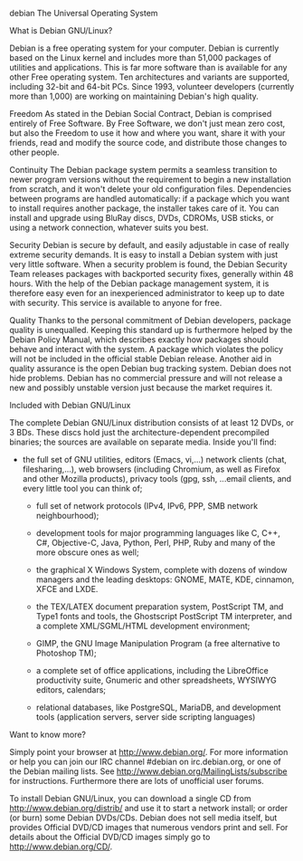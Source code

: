 debian
The Universal Operating System

What is Debian GNU/Linux?

Debian is a free operating system for your computer. Debian is currently based on the Linux kernel and includes more than 51,000 packages of utilities and applications. This is far more software than is available for any other Free operating system. Ten architectures and variants are supported, including 32-bit and 64-bit PCs. Since 1993, volunteer developers (currently more than 1,000) are working on maintaining Debian's high quality.

Freedom As stated in the Debian Social Contract, Debian is comprised entirely of Free Software. By Free Software, we don't just mean zero cost, but also the Freedom to use it how and where you want, share it with your friends, read and modify the source code, and distribute those changes to other people.

Continuity The Debian package system permits a seamless transition to newer program versions without the requirement to begin a new installation from scratch, and it won't delete your old configuration files. Dependencies between programs are handled automatically: if a package which you want to install requires another package, the installer takes care of it. You can install and upgrade using BluRay discs, DVDs, CDROMs, USB sticks, or using a network connection, whatever suits you best.

Security Debian is secure by default, and easily adjustable in case of really extreme security demands. It is easy to install a Debian system with just very little software. When a security problem is found, the Debian Security Team releases packages with backported security fixes, generally within 48 hours. With the help of the Debian package management system, it is therefore easy even for an inexperienced administrator to keep up to date with security. This service is available to anyone for free.

Quality Thanks to the personal commitment of Debian developers, package quality is unequalled. Keeping this standard up is furthermore helped by the Debian Policy Manual, which describes exactly how packages should behave and interact with the system. A package which violates the policy will not be included in the official stable Debian release. Another aid in quality assurance is the open Debian bug tracking system. Debian does not hide problems. Debian has no commercial pressure and will not release a new and possibly unstable version just because the market requires it.

Included with Debian GNU/Linux

The complete Debian GNU/Linux distribution consists of at least 12 DVDs, or 3 BDs. These discs hold just the architecture-dependent precompiled binaries; the sources are available on separate media.
Inside you'll find:

- the full set of GNU utilities, editors (Emacs, vi,...) network clients (chat, filesharing,...), web browsers (including Chromium, as well as Firefox and other Mozilla products), privacy tools (gpg, ssh, ...email clients, and every little tool you can think of;

  - full set of network protocols (IPv4, IPv6, PPP, SMB network neighbourhood);

  - development tools for major programming languages like C, C++, C#, Objective-C, Java, Python, Perl, PHP, Ruby and many of the more obscure ones as well;

  - the graphical X Windows System, complete with dozens of window managers and the leading desktops: GNOME, MATE, KDE, cinnamon, XFCE and LXDE.

  - the TEX/LATEX document preparation system, PostScript TM, and Type1 fonts and tools, the Ghostscript PostScript TM interpreter, and a complete XML/SGML/HTML development environment;

  - GIMP, the GNU Image Manipulation Program (a free alternative to Photoshop TM);

  - a complete set of office applications, including the LibreOffice productivity suite, Gnumeric and other spreadsheets, WYSIWYG editors, calendars;

  - relational databases, like PostgreSQL, MariaDB, and development tools (application servers, server side scripting languages)

Want to know more?

Simply point your browser at http://www.debian.org/. For more information or help you can join our IRC channel #debian on irc.debian.org, or one of the Debian mailing lists. See http://www.debian.org/MailingLists/subscribe for instructions. Furthermore there are lots of unofficial user forums.

To install Debian GNU/Linux, you can download a single CD from http://www.debian.org/distrib/ and use it to start a network install; or order (or burn) some Debian DVDs/CDs. Debian does not sell media itself, but provides Official DVD/CD images that numerous vendors print and sell. For details about the Official DVD/CD images simply go to http://www.debian.org/CD/.
